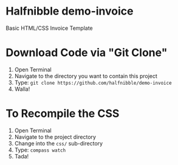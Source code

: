# Halfnibble demo-invoice
Basic HTML/CSS Invoice Template

# Download Code via "Git Clone"
1. Open Terminal
2. Navigate to the directory you want to contain this project
3. Type: `git clone https://github.com/halfnibble/demo-invoice`
4. Walla!

# To Recompile the CSS
1. Open Terminal
2. Navigate to the project directory
3. Change into the `css/` sub-directory
4. Type: `compass watch`
5. Tada!
